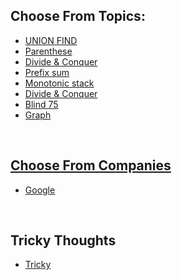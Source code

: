 <h2>Choose From Topics: </h2>
<ul>
<li><a href="https://github.com/huanyich/Leetcode/tree/main/UNION%20FIND">UNION FIND</a> </li> 
<li><a href="https://github.com/huanyich/Leetcode/tree/main/Parentheses">Parenthese</a>  </li>
<li><a href="https://github.com/huanyich/Leetcode/tree/main/Divide%20%26%20Conquer">Divide & Conquer</a>  </li>
<li><a href="https://github.com/huanyich/Leetcode/tree/main/Divide%20%26%20Conquer">Prefix sum</a>  </li>
<li><a href="https://github.com/huanyich/Leetcode/tree/main/Divide%20%26%20Conquer">Monotonic stack</a> </li>
<li><a href="https://github.com/huanyich/Leetcode/tree/main/Divide%20%26%20Conquer">Divide & Conquer</a>  </li>
<li><a href="https://github.com/huanyich/Leetcode/tree/main/Blind75">Blind 75</li>
<li><a href="https://github.com/huanyich/Leetcode/tree/main/Graph"> Graph</li>
</ul>

<br>
<h2>Choose From Companies</h2>
<ul>
<li><a href="https://github.com/huanyich/Leetcode/tree/main/Tag_Google">Google</a></li>
</ul>
<br>
<h2>Tricky Thoughts</h2>
<ul>
<li><a href="https://github.com/huanyich/Leetcode/tree/main/Tricky"> Tricky</a></li>
</ul>
